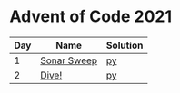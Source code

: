 # Advent of Code 2021

|Day|Name|Solution|
|---|---|---|
|1|[Sonar Sweep](https://adventofcode.com/2021/day/1)|[py](/2020/python/day1.py)|
|2|[Dive!](https://adventofcode.com/2021/day/2)|[py](/2020/python/day2.py)|
